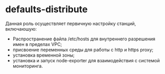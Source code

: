 defaults-distribute
=========

Данная роль осуществляет первичную настройку станций, включаюшую:
- Распространение файла /etc/hosts для внутреннего разрешения имен в пределах VPC;
- присвоение переменных среды для работы с http и https proxy;
- установка временной зоны;
- установка и запуск node-exporter для взаимодействия с системой мониторинга.

